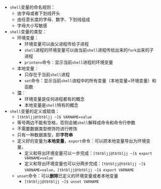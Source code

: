 * `shell`变量的命名规则：
  * 由字母或者下划线开头
  * 由任意长度的字母、数字、下划线组成
  * 字母大小写敏感
* `shell`变量的类型：
  * 环境变量：
    * 环境变量可以由父进程传给子进程
    * `shell`进程的环境变量可以由当前`shell`进程传给出来的`fork`出来的子进程
    * `printenv`命令：显示当前`shell`进程的环境变量
  * 本地变量：
    * 只存在于当前`shell`进程
    * `set`命令：显示当前`shell`进程中的所有变量（本地变量+环境变量）和函数
  * **注**：
    * 环境变量是任何进程都有的概念
    * 本地变量是`shell`特有的概念
* `shell`变量的定义或赋值：
  * `[tbtbljj@tbtbljj ~]$ VARNAME=value`
  * 等号两边不能有空格，否则会被`shell`解释成命令和命令行参数
  * 不需要数据类型修饰符进行修饰
  * 只有一种数据类型，即**字符串**
  * 定义好的变量为**本地变量**，`export`命令：可以把本地变量导出为环境变量，
    * 定义和导出环境变量可以一步完成：`[tbtbljj@tbtbljj ~]$ export VARNAME=value`
    * 定义和导出环境变量也可以分两步完成：`[tbtbljj@tbtbljj ~]$ VARNAME=value`，`[tbtbljj@tbtbljj ~]$ export VARNAME`
  * `unset`命令：可以**删除**已定义的环境变量或者本地变量
    * `[tbtbljj@tbtbljj ~]$ unset VARNAME`
